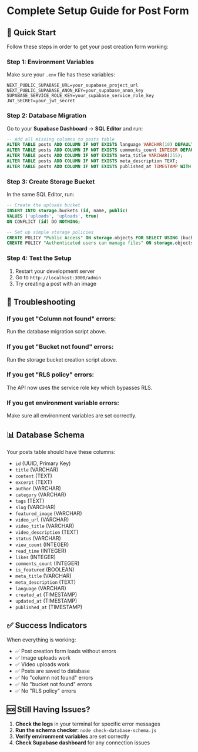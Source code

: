 # Complete Setup Guide for Post Form

## 🚀 Quick Start

Follow these steps in order to get your post creation form working:

### Step 1: Environment Variables
Make sure your `.env` file has these variables:
```env
NEXT_PUBLIC_SUPABASE_URL=your_supabase_project_url
NEXT_PUBLIC_SUPABASE_ANON_KEY=your_supabase_anon_key
SUPABASE_SERVICE_ROLE_KEY=your_supabase_service_role_key
JWT_SECRET=your_jwt_secret
```

### Step 2: Database Migration
Go to your **Supabase Dashboard** → **SQL Editor** and run:

```sql
-- Add all missing columns to posts table
ALTER TABLE posts ADD COLUMN IF NOT EXISTS language VARCHAR(10) DEFAULT 'en';
ALTER TABLE posts ADD COLUMN IF NOT EXISTS comments_count INTEGER DEFAULT 0;
ALTER TABLE posts ADD COLUMN IF NOT EXISTS meta_title VARCHAR(255);
ALTER TABLE posts ADD COLUMN IF NOT EXISTS meta_description TEXT;
ALTER TABLE posts ADD COLUMN IF NOT EXISTS published_at TIMESTAMP WITH TIME ZONE;
```

### Step 3: Create Storage Bucket
In the same SQL Editor, run:

```sql
-- Create the uploads bucket
INSERT INTO storage.buckets (id, name, public)
VALUES ('uploads', 'uploads', true)
ON CONFLICT (id) DO NOTHING;

-- Set up simple storage policies
CREATE POLICY "Public Access" ON storage.objects FOR SELECT USING (bucket_id = 'uploads');
CREATE POLICY "Authenticated users can manage files" ON storage.objects FOR ALL USING (bucket_id = 'uploads' AND auth.role() = 'authenticated');
```

### Step 4: Test the Setup
1. Restart your development server
2. Go to `http://localhost:3000/admin`
3. Try creating a post with an image

## 🔧 Troubleshooting

### If you get "Column not found" errors:
Run the database migration script above.

### If you get "Bucket not found" errors:
Run the storage bucket creation script above.

### If you get "RLS policy" errors:
The API now uses the service role key which bypasses RLS.

### If you get environment variable errors:
Make sure all environment variables are set correctly.

## 📊 Database Schema

Your posts table should have these columns:
- `id` (UUID, Primary Key)
- `title` (VARCHAR)
- `content` (TEXT)
- `excerpt` (TEXT)
- `author` (VARCHAR)
- `category` (VARCHAR)
- `tags` (TEXT)
- `slug` (VARCHAR)
- `featured_image` (VARCHAR)
- `video_url` (VARCHAR)
- `video_title` (VARCHAR)
- `video_description` (TEXT)
- `status` (VARCHAR)
- `view_count` (INTEGER)
- `read_time` (INTEGER)
- `likes` (INTEGER)
- `comments_count` (INTEGER)
- `is_featured` (BOOLEAN)
- `meta_title` (VARCHAR)
- `meta_description` (TEXT)
- `language` (VARCHAR)
- `created_at` (TIMESTAMP)
- `updated_at` (TIMESTAMP)
- `published_at` (TIMESTAMP)

## ✅ Success Indicators

When everything is working:
- ✅ Post creation form loads without errors
- ✅ Image uploads work
- ✅ Video uploads work
- ✅ Posts are saved to database
- ✅ No "column not found" errors
- ✅ No "bucket not found" errors
- ✅ No "RLS policy" errors

## 🆘 Still Having Issues?

1. **Check the logs** in your terminal for specific error messages
2. **Run the schema checker**: `node check-database-schema.js`
3. **Verify environment variables** are set correctly
4. **Check Supabase dashboard** for any connection issues 